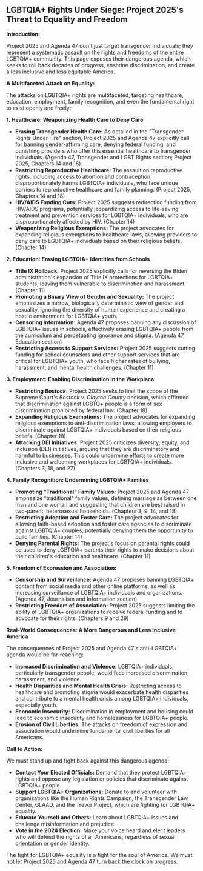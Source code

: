 ## LGBTQIA+ Rights Under Siege: Project 2025's Threat to Equality and Freedom

**Introduction:**

Project 2025 and Agenda 47 don't just target transgender individuals; they represent a systematic assault on the rights and freedoms of the entire LGBTQIA+ community. This page exposes their dangerous agenda, which seeks to roll back decades of progress, enshrine discrimination, and create a less inclusive and less equitable America.

**A Multifaceted Attack on Equality:**

The attacks on LGBTQIA+ rights are multifaceted, targeting healthcare, education, employment, family recognition, and even the fundamental right to exist openly and freely:

**1. Healthcare: Weaponizing Health Care to Deny Care**

* **Erasing Transgender Health Care:** As detailed in the "Transgender Rights Under Fire" section, Project 2025 and Agenda 47 explicitly call for banning gender-affirming care, denying federal funding, and punishing providers who offer this essential healthcare to transgender individuals. (Agenda 47, Transgender and LGBT Rights section; Project 2025, Chapters 14 and 18)
* **Restricting Reproductive Healthcare:**  The assault on reproductive rights, including access to abortion and contraception, disproportionately harms LGBTQIA+ individuals, who face unique barriers to reproductive healthcare and family planning. (Project 2025, Chapters 14 and 18)
* **HIV/AIDS Funding Cuts:**  Project 2025 suggests redirecting funding from HIV/AIDS programs, potentially jeopardizing access to life-saving treatment and prevention services for LGBTQIA+ individuals, who are disproportionately affected by HIV. (Chapter 14)
* **Weaponizing Religious Exemptions:**  The project advocates for expanding religious exemptions to healthcare laws, allowing providers to deny care to LGBTQIA+ individuals based on their religious beliefs. (Chapter 14)

**2. Education: Erasing LGBTQIA+ Identities from Schools**

* **Title IX Rollback:** Project 2025 explicitly calls for reversing the Biden administration's expansion of Title IX protections for LGBTQIA+ students, leaving them vulnerable to discrimination and harassment. (Chapter 11)
* **Promoting a Binary View of Gender and Sexuality:**  The project emphasizes a narrow, biologically deterministic view of gender and sexuality, ignoring the diversity of human experience and creating a hostile environment for LGBTQIA+ youth.
* **Censoring Information:**  Agenda 47 proposes banning any discussion of LGBTQIA+ issues in schools, effectively erasing LGBTQIA+ people from the curriculum and perpetuating ignorance and stigma. (Agenda 47, Education section)
* **Restricting Access to Support Services:**  Project 2025 suggests cutting funding for school counselors and other support services that are critical for LGBTQIA+ youth, who face higher rates of bullying, harassment, and mental health challenges. (Chapter 11)

**3. Employment: Enabling Discrimination in the Workplace**

* **Restricting *Bostock*:**  Project 2025 seeks to limit the scope of the Supreme Court's *Bostock v. Clayton County* decision, which affirmed that discrimination against LGBTQ+ people is a form of sex discrimination prohibited by federal law. (Chapter 18)
* **Expanding Religious Exemptions:**  The project advocates for expanding religious exemptions to anti-discrimination laws, allowing employers to discriminate against LGBTQIA+ individuals based on their religious beliefs. (Chapter 18)
* **Attacking DEI Initiatives:**  Project 2025 criticizes diversity, equity, and inclusion (DEI) initiatives, arguing that they are discriminatory and harmful to businesses. This could undermine efforts to create more inclusive and welcoming workplaces for LGBTQIA+ individuals. (Chapters 3, 18, and 27)

**4. Family Recognition: Undermining LGBTQIA+ Families**

* **Promoting "Traditional" Family Values:**  Project 2025 and Agenda 47 emphasize "traditional" family values, defining marriage as between one man and one woman and suggesting that children are best raised in two-parent, heterosexual households. (Chapters 3, 9, 14, and 18)
* **Restricting Adoption and Foster Care:**  The project advocates for allowing faith-based adoption and foster care agencies to discriminate against LGBTQIA+ couples, potentially denying them the opportunity to build families. (Chapter 14)
* **Denying Parental Rights:**  The project's focus on parental rights could be used to deny LGBTQIA+ parents their rights to make decisions about their children's education and healthcare. (Chapter 11)

**5. Freedom of Expression and Association:**

* **Censorship and Surveillance:**  Agenda 47 proposes banning LGBTQIA+ content from social media and other online platforms, as well as increasing surveillance of LGBTQIA+ individuals and organizations. (Agenda 47, Journalism and Information section)
* **Restricting Freedom of Association:**  Project 2025 suggests limiting the ability of LGBTQIA+ organizations to receive federal funding and to advocate for their rights. (Chapters 9 and 29)

**Real-World Consequences: A More Dangerous and Less Inclusive America**

The consequences of Project 2025 and Agenda 47's anti-LGBTQIA+ agenda would be far-reaching:

* **Increased Discrimination and Violence:**  LGBTQIA+ individuals, particularly transgender people, would face increased discrimination, harassment, and violence.
* **Health Disparities and Mental Health Crisis:**  Restricting access to healthcare and promoting stigma would exacerbate health disparities and contribute to a mental health crisis among LGBTQIA+ individuals, especially youth.
* **Economic Insecurity:**  Discrimination in employment and housing could lead to economic insecurity and homelessness for LGBTQIA+ people.
* **Erosion of Civil Liberties:**  The attacks on freedom of expression and association would undermine fundamental civil liberties for all Americans.

**Call to Action:**

We must stand up and fight back against this dangerous agenda:

* **Contact Your Elected Officials:**  Demand that they protect LGBTQIA+ rights and oppose any legislation or policies that discriminate against LGBTQIA+ people.
* **Support LGBTQIA+ Organizations:**  Donate to and volunteer with organizations like the Human Rights Campaign, the Transgender Law Center, GLAAD, and the Trevor Project, which are fighting for LGBTQIA+ equality.
* **Educate Yourself and Others:**  Learn about LGBTQIA+ issues and challenge misinformation and prejudice.
* **Vote in the 2024 Election:**  Make your voice heard and elect leaders who will defend the rights of all Americans, regardless of sexual orientation or gender identity.

The fight for LGBTQIA+ equality is a fight for the soul of America. We must not let Project 2025 and Agenda 47 turn back the clock on progress. 
